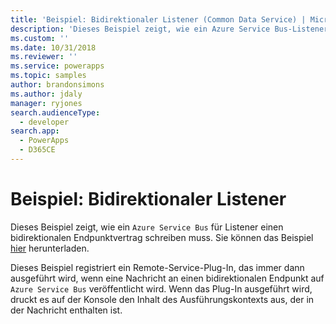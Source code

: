 ```yaml
---
title: 'Beispiel: Bidirektionaler Listener (Common Data Service) | Microsoft Docs'
description: 'Dieses Beispiel zeigt, wie ein Azure Service Bus-Listener für einen bidirektionalen Endpunktvertrag geschrieben wird.'
ms.custom: ''
ms.date: 10/31/2018
ms.reviewer: ''
ms.service: powerapps
ms.topic: samples
author: brandonsimons
ms.author: jdaly
manager: ryjones
search.audienceType:
  - developer
search.app:
  - PowerApps
  - D365CE
---
```

# <a name="sample-two-way-listener"></a>Beispiel: Bidirektionaler Listener

<!-- https://docs.microsoft.com/dynamics365/customer-engagement/developer/sample-two-way-listener -->

Dieses Beispiel zeigt, wie ein `Azure Service Bus` für Listener einen bidirektionalen Endpunktvertrag schreiben muss. Sie können das Beispiel [hier](https://github.com/Microsoft/PowerApps-Samples/tree/master/cds/orgsvc/C%23/TwoWayListener) herunterladen.

Dieses Beispiel registriert ein Remote-Service-Plug-In, das immer dann ausgeführt wird, wenn eine Nachricht an einen bidirektionalen Endpunkt auf `Azure Service Bus` veröffentlicht wird. Wenn das Plug-In ausgeführt wird, druckt es auf der Konsole den Inhalt des Ausführungskontexts aus, der in der Nachricht enthalten ist.
